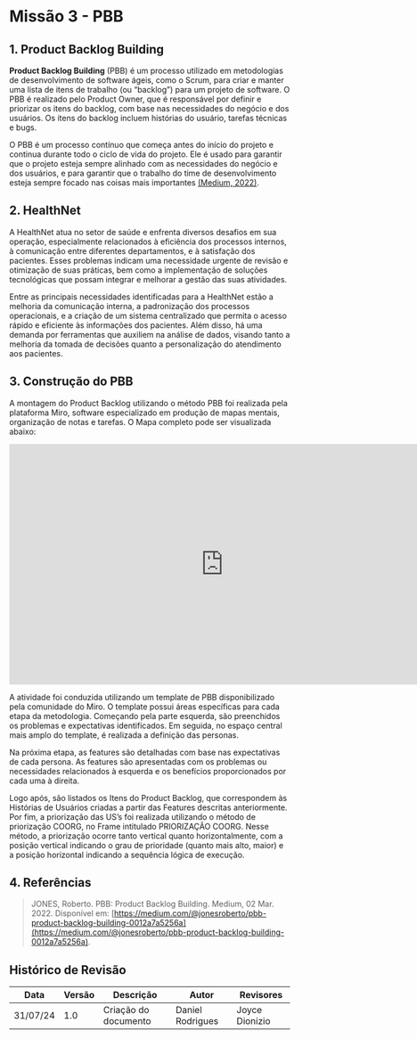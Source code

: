 # Missão 3 - PBB

## 1. Product Backlog Building

**Product Backlog Building** (PBB) é um processo utilizado em metodologias de desenvolvimento de software ágeis, como o Scrum, para criar e manter uma lista de itens de trabalho (ou “backlog”) para um projeto de software. O PBB é realizado pelo Product Owner, que é responsável por definir e priorizar os itens do backlog, com base nas necessidades do negócio e dos usuários. Os itens do backlog incluem histórias do usuário, tarefas técnicas e bugs.

O PBB é um processo contínuo que começa antes do início do projeto e continua durante todo o ciclo de vida do projeto. Ele é usado para garantir que o projeto esteja sempre alinhado com as necessidades do negócio e dos usuários, e para garantir que o trabalho do time de desenvolvimento esteja sempre focado nas coisas mais importantes [(Medium, 2022)](https://medium.com/@jonesroberto/pbb-product-backlog-building-0012a7a5256a).

## 2. HealthNet

A HealthNet atua no setor de saúde e enfrenta diversos desafios em sua operação, especialmente relacionados à eficiência dos processos internos, à comunicação entre diferentes departamentos, e à satisfação dos pacientes. Esses problemas indicam uma necessidade urgente de revisão e otimização de suas práticas, bem como a implementação de soluções tecnológicas que possam integrar e melhorar a gestão das suas atividades.

Entre as principais necessidades identificadas para a HealthNet estão a melhoria da comunicação interna, a padronização dos processos operacionais, e a criação de um sistema centralizado que permita o acesso rápido e eficiente às informações dos pacientes. Além disso, há uma demanda por ferramentas que auxiliem na análise de dados, visando tanto a melhoria da tomada de decisões quanto a personalização do atendimento aos pacientes.

## 3. Construção do PBB

A montagem do Product Backlog utilizando o método PBB foi realizada pela plataforma Miro, software especializado em produção de mapas mentais, organização de notas e tarefas. O Mapa completo pode ser visualizada abaixo:

<center>
<iframe width="768" height="432" src="https://miro.com/app/live-embed/uXjVOrPCNdY=/?moveToViewport=-12086,-8567,14314,6911&embedId=413995676178" frameborder="0" scrolling="no" allow="fullscreen; clipboard-read; clipboard-write" allowfullscreen></iframe>
</center>

A atividade foi conduzida utilizando um template de PBB disponibilizado pela comunidade do Miro. O template possui áreas específicas para cada etapa da metodologia. Começando pela parte esquerda, são preenchidos os problemas e expectativas identificados. Em seguida, no espaço central mais amplo do template, é realizada a definição das personas.

Na próxima etapa, as features são detalhadas com base nas expectativas de cada persona. As features são apresentadas com os problemas ou necessidades relacionados à esquerda e os benefícios proporcionados por cada uma à direita.

Logo após, são listados os Itens do Product Backlog, que correspondem às Histórias de Usuários criadas a partir das Features descritas anteriormente. Por fim, a priorização das US’s foi realizada utilizando o método de priorização COORG, no Frame intitulado PRIORIZAÇÃO COORG. Nesse método, a priorização ocorre tanto vertical quanto horizontalmente, com a posição vertical indicando o grau de prioridade (quanto mais alto, maior) e a posição horizontal indicando a sequência lógica de execução.


## 4. Referências
> JONES, Roberto. PBB: Product Backlog Building. Medium, 02 Mar. 2022. Disponível em: [https://medium.com/@jonesroberto/pbb-product-backlog-building-0012a7a5256a](https://medium.com/@jonesroberto/pbb-product-backlog-building-0012a7a5256a). 


## Histórico de Revisão
Data | Versão | Descrição | Autor | Revisores 
---- | ------ | --------- | ----- | ---------
31/07/24 | 1.0 | Criação do documento | Daniel Rodrigues | Joyce Dionizio
